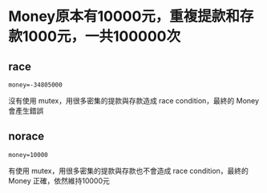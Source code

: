 # Money原本有10000元，重複提款和存款1000元，一共100000次
## race
```
money=-34805000
```
沒有使用 mutex，用很多密集的提款與存款造成 race condition，最終的 Money 會產生錯誤
## norace
```
money=10000
```
有使用 mutex，用很多密集的提款與存款也不會造成 race condition，最終的 Money 正確，依然維持10000元
